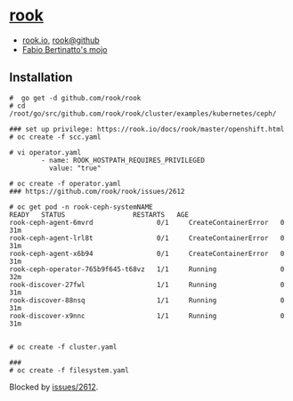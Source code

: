 # [rook](https://rook.io/)

* [rook.io](https://rook.io/), [rook@github](https://github.com/rook/rook)
* [Fabio Bertinatto's mojo](https://mojo.redhat.com/docs/DOC-1189365)

## Installation

```
#  go get -d github.com/rook/rook
# cd /root/go/src/github.com/rook/rook/cluster/examples/kubernetes/ceph/

### set up privilege: https://rook.io/docs/rook/master/openshift.html
# oc create -f scc.yaml

# vi operator.yaml
        - name: ROOK_HOSTPATH_REQUIRES_PRIVILEGED
          value: "true"

# oc create -f operator.yaml
### https://github.com/rook/rook/issues/2612

# oc get pod -n rook-ceph-systemNAME                                 READY   STATUS                 RESTARTS   AGE
rook-ceph-agent-6mvrd                0/1     CreateContainerError   0          31m
rook-ceph-agent-lrl8t                0/1     CreateContainerError   0          31m
rook-ceph-agent-x6b94                0/1     CreateContainerError   0          31m
rook-ceph-operator-765b9f645-t68vz   1/1     Running                0          32m
rook-discover-27fwl                  1/1     Running                0          31m
rook-discover-88nsq                  1/1     Running                0          31m
rook-discover-x9nnc                  1/1     Running                0          31m


# oc create -f cluster.yaml

###
# oc create -f filesystem.yaml

```

Blocked by [issues/2612](https://github.com/rook/rook/issues/2612).